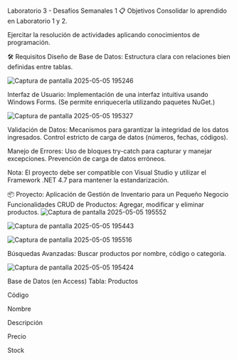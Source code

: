 Laboratorio 3 - Desafíos Semanales 1
📋 Objetivos
Consolidar lo aprendido en Laboratorio 1 y 2.

Ejercitar la resolución de actividades aplicando conocimientos de programación.

🛠 Requisitos
Diseño de Base de Datos:
Estructura clara con relaciones bien definidas entre tablas.


![Captura de pantalla 2025-05-05 195246](https://github.com/user-attachments/assets/70420926-0fb5-4738-b03a-813945e3b0cd)


Interfaz de Usuario:
Implementación de una interfaz intuitiva usando Windows Forms.
(Se permite enriquecerla utilizando paquetes NuGet.)


![Captura de pantalla 2025-05-05 195327](https://github.com/user-attachments/assets/b4da84a0-54ab-4a2c-8872-24c449d46c86)


Validación de Datos:
Mecanismos para garantizar la integridad de los datos ingresados.
Control estricto de carga de datos (números, fechas, códigos).

Manejo de Errores:
Uso de bloques try-catch para capturar y manejar excepciones.
Prevención de carga de datos erróneos.

Nota:
El proyecto debe ser compatible con Visual Studio y utilizar el Framework .NET 4.7 para mantener la estandarización.

📦 Proyecto: Aplicación de Gestión de Inventario para un Pequeño Negocio
Funcionalidades
CRUD de Productos:
Agregar, modificar y eliminar productos.
![Captura de pantalla 2025-05-05 195552](https://github.com/user-attachments/assets/fed9e878-5e69-499f-b70c-c2a23ec651ba)


![Captura de pantalla 2025-05-05 195443](https://github.com/user-attachments/assets/a0677b9f-f818-4fdd-a8e6-cb9e39cae776)


![Captura de pantalla 2025-05-05 195516](https://github.com/user-attachments/assets/9c0e6f72-7281-46d2-ba5f-6d235ac2c2bf)



Búsquedas Avanzadas:
Buscar productos por nombre, código o categoría.


![Captura de pantalla 2025-05-05 195424](https://github.com/user-attachments/assets/fe62863a-10c1-46d7-8679-6786e8ba918e)

Base de Datos (en Access)
Tabla: Productos

Código

Nombre

Descripción

Precio

Stock
